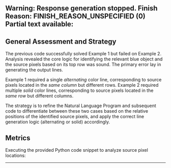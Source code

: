 Warning: Response generation stopped. Finish Reason: FINISH_REASON_UNSPECIFIED (0)
Partial text available:
---
## General Assessment and Strategy

The previous code successfully solved Example 1 but failed on Example 2. Analysis revealed the core logic for identifying the relevant blue object and the source pixels based on its top row was sound. The primary error lay in generating the output lines.

Example 1 required a single *alternating* color line, corresponding to source pixels located in the *same column* but different rows. Example 2 required multiple *solid* color lines, corresponding to source pixels located in the *same row* but different columns.

The strategy is to refine the Natural Language Program and subsequent code to differentiate between these two cases based on the relative positions of the identified source pixels, and apply the correct line generation logic (alternating or solid) accordingly.

## Metrics

Executing the provided Python code snippet to analyze source pixel locations:

---
